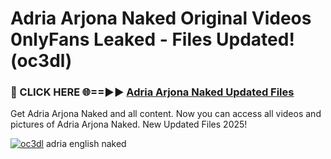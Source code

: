 # Adria Arjona Naked Original Videos 0nlyFans Leaked - Files Updated! (oc3dl)

<h3>🔴 CLICK HERE 🌐==►► <a href="https://tinyurl.com/up5wt9bj" rel="nofollow">Adria Arjona Naked Updated Files</a></h3>

Get Adria Arjona Naked and all content. Now you can access all videos and pictures of Adria Arjona Naked. New Updated Files 2025!

[![oc3dl](https://i.imgur.com/ABiUzMV.gif)](https://tinyurl.com/up5wt9bj)
adria english naked